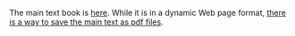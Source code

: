 The main text book is [here]({{baseUrl}}/book/index.html). While it is in a dynamic Web page format, [there is a way to save the main text as pdf files]({{baseUrl}}/book/about/usage.html#saving).


